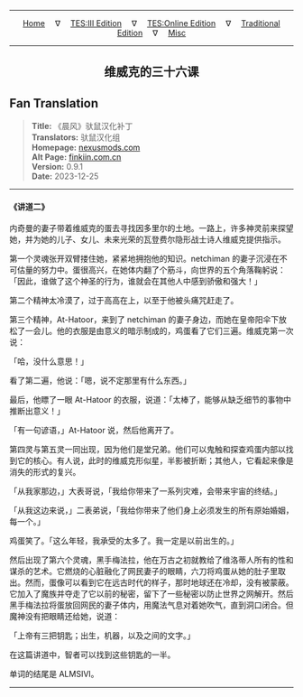 
---

<!-- Jekyll Page Links -->

<center>
<a href="../../../../../index.html">Home</a>
&emsp;&nabla;&emsp;
<a href="../../../../index-tes3.html">TES:III Edition</a>
&emsp;&nabla;&emsp;
<a href="../../../../index-teso.html">TES:Online Edition</a>
&emsp;&nabla;&emsp;
<a href="../../../../index-traditional.html">Traditional Edition</a>
&emsp;&nabla;&emsp;
<a href="../../../../index-misc.html">Misc</a>
</center>

<!-- Markdown Body Below: -->

---

<center>
<h2><span style="font-family:SimSun">维威克的三十六课</span></h2>
</center>

## Fan Translation

> __Title:__ 《晨风》驮鼠汉化补丁\
> __Translators:__ ﻿驮鼠汉化组\
> __Homepage:__ [nexusmods.com][1]\
> __Alt Page:__ [finkiin.com.cn][2]\
> __Version:__ 0.9.1\
> __Date:__ 2023-12-25

[1]: https://www.nexusmods.com/morrowind/mods/53885
[2]: https://finkiin.com.cn/d/1153

---

#### 《讲道二》

内奇曼的妻子带着维威克的蛋去寻找因多里尔的土地。一路上，许多神灵前来探望她，并为她的儿子、女儿、未来光荣的瓦登费尔隐形战士诗人维威克提供指示。

第一个灵魂张开双臂搂住她，紧紧地拥抱他的知识。netchiman 的妻子沉浸在不可估量的努力中。蛋很高兴，在她体内翻了个筋斗，向世界的五个角落鞠躬说：「因此，谁做了这个神圣的行为，谁就会在其他人中感到骄傲和强大！」

第二个精神太冷漠了，过于高高在上，以至于他被头痛咒赶走了。

第三个精神，At-Hatoor，来到了 netchiman 的妻子身边，而她在皇帝阳伞下放松了一会儿。他的衣服是由意义的暗示制成的，鸡蛋看了它们三遍。维威克第一次说：

「哈，没什么意思！」

看了第二遍，他说：「嗯，说不定那里有什么东西。」

最后，他瞟了一眼 At-Hatoor 的衣服，说道：「太棒了，能够从缺乏细节的事物中推断出意义！」

「有一句谚语，」At-Hatoor 说，然后他离开了。

第四灵与第五灵一同出现，因为他们是堂兄弟。他们可以鬼触和探查鸡蛋内部以找到它的核心。有人说，此时的维威克形似星，半影被折断；其他人，它看起来像是消失的形式的复兴。

「从我家那边，」大表哥说，「我给你带来了一系列灾难，会带来宇宙的终结。」

「从我这边来说，」二表弟说，「我给你带来了他们身上必须发生的所有原始婚姻，每一个。」

鸡蛋笑了。「这么年轻，我承受的太多了。我一定是以前出生的。」

然后出现了第六个灵魂，黑手梅法拉，他在万古之初就教给了维洛蒂人所有的性和谋杀的艺术。它燃烧的心脏融化了网民妻子的眼睛，六刀将鸡蛋从她的肚子里取出。然而，蛋像可以看到它在远古时代的样子，那时地球还在冷却，没有被蒙蔽。它加入了魔族并夺走了它以前的秘密，留下了一些秘密以防止世界之网解开。然后黑手梅法拉将蛋放回网民的妻子体内，用魔法气息对着她吹气，直到洞口闭合。但魔神没有把眼睛还给她，说道：

「上帝有三把钥匙；出生，机器，以及之间的文字。」

在这篇讲道中，智者可以找到这些钥匙的一半。

单词的结尾是 ALMSIVI。

---
